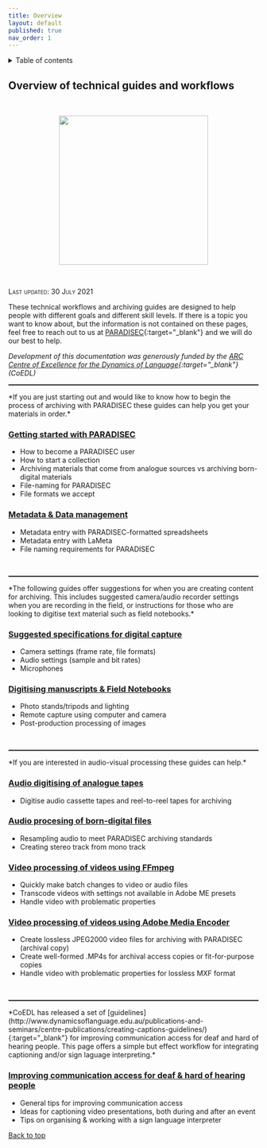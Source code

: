 ```yaml
---
title: Overview
layout: default
published: true
nav_order: 1
---
```


<details closed markdown="block">
  <summary>
    Table of contents
  </summary>
  {: .text-delta }
1. TOC
{:toc}
</details>


## Overview of technical guides and workflows

<br>
<p align="center">
  <img width="300" src="images/Revox_front.gif">
</p>
<br>

<span style="font-variant:small-caps;">Last updated: 30 July 2021</span>

These technical workflows and archiving guides are designed to help people with different goals and different skill levels. If there is a topic you want to know about, but the information is not contained on these pages, feel free to reach out to us at [PARADISEC](mailto:admin@paradisec.org.au){:target="_blank"} and we will do our best to help. 

*Development of this documentation was generously funded by the [ARC Centre of Excellence for the Dynamics of Language](https://www.dynamicsoflanguage.edu.au/){:target="_blank"} (CoEDL)*
<br>
<hr style="border:1px solid grey">
*If you are just starting out and would like to know how to begin the process of archiving with PARADISEC these guides can help you get your materials in order.*

### [Getting started with PARADISEC](https://paradisec-archive.github.io/PARADISEC_workflows/02_getting-started.html)
* How to become a PARADISEC user
* How to start a collection
* Archiving materials that come from analogue sources vs archiving born-digital materials
* File-naming for PARADISEC
* File formats we accept

### [Metadata & Data management](https://paradisec-archive.github.io/PARADISEC_workflows/03_data_management.html)
* Metadata entry with PARADISEC-formatted spreadsheets
* Metadata entry with LaMeta
* File naming requirements for PARADISEC
<br>
<hr style="border:1px solid grey">
*The following guides offer suggestions for when you are creating content for archiving. This includes suggested camera/audio recorder settings when you are recording in the field, or instructions for those who are looking to digitise text material such as field notebooks.*

### [Suggested specifications for digital capture](https://paradisec-archive.github.io/PARADISEC_workflows/04_suggested_specifications.html)
* Camera settings (frame rate, file formats)
* Audio settings (sample and bit rates) 
* Microphones

### [Digitising manuscripts & Field Notebooks](https://paradisec-archive.github.io/PARADISEC_workflows/05_digitising_manuscripts.html)
* Photo stands/tripods and lighting
* Remote capture using computer and camera
* Post-production processing of images
<br>
<hr style="border:1px solid grey">
*If you are interested in audio-visual processing these guides can help.*

### [Audio digitising of analogue tapes](https://paradisec-archive.github.io/PARADISEC_workflows/06_audio_digitising.html)
* Digitise audio cassette tapes and reel-to-reel tapes for archiving

### [Audio procesing of born-digital files](https://paradisec-archive.github.io/PARADISEC_workflows/07_audio_processing.html)
* Resampling audio to meet PARADISEC archiving standards
* Creating stereo track from mono track

### [Video processing of videos using FFmpeg](https://paradisec-archive.github.io/PARADISEC_workflows/08_video_processing_FFmpeg.html)
* Quickly make batch changes to video or audio files
* Transcode videos with settings not available in Adobe ME presets
* Handle video with problematic properties

### [Video processing of videos using Adobe Media Encoder](https://paradisec-archive.github.io/PARADISEC_workflows/09_video_processing_AdobeME.html)
* Create lossless JPEG2000 video files for archiving with PARADISEC (archival copy)
* Create well-formed .MP4s for archival access copies or fit-for-purpose copies
* Handle video with problematic properties for lossless MXF format
<br>
<hr style="border:1px solid grey">
*CoEDL has released a set of [guidelines](http://www.dynamicsoflanguage.edu.au/publications-and-seminars/centre-publications/creating-captions-guidelines/){:target="_blank"} for improving communication access for deaf and hard of hearing people. This page offers a simple but effect workflow for integrating captioning and/or sign laguage interpreting.* 

### [Improving communication access for deaf & hard of hearing people](https://paradisec-archive.github.io/PARADISEC_workflows/10_improving_communication_access.html)
* General tips for improving communication access 
* Ideas for captioning video presentations, both during and after an event
* Tips on organising & working with a sign language interpreter

[Back to top](#)